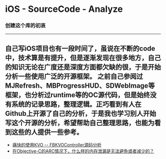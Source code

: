 
# iOS - SourceCode - Analyze

### 创建这个库的初衷
---- 
自己写iOS项目也有一段时间了，虽说在不断的code中，技术算是有提升，但是逐渐发现在很多地方，自己的知识无论在广度还是深度方面都欠缺的很，于是开始分析一些使用广泛的开源框架。
之前自己参阅过**MJRefresh**、**MBProgressHUD**、**SDWebImage**等框架，也分析过**runtime**等的OC源代码，但是始终没有系统的记录思路，整理逻辑。正巧看到有人在Github上开源了自己的分析，于是我也学习别人开始写这个开源的分析，希望帮助自己整理思路，也能为看到这些的人提供一些参考。
---- 

* [痛快的使用KVO -- FBKVOController源码分析](https://github.com/derekhuangxu/iOS---SourceCode---Analyze/blob/master/%E7%97%9B%E5%BF%AB%E7%9A%84%E4%BD%BF%E7%94%A8KVO.md)
* [在Objective-C的ARC情况下，什么样的内存泄漏是无法避免或者减少的？](https://github.com/derekhuangxu/iOS---SourceCode---Analyze/blob/master/%E5%9C%A8Objective-C%E7%9A%84ARC%E6%83%85%E5%86%B5%E4%B8%8B%EF%BC%8C%E4%BB%80%E4%B9%88%E6%A0%B7%E7%9A%84%E5%86%85%E5%AD%98%E6%B3%84%E6%BC%8F%E6%98%AF%E6%97%A0%E6%B3%95%E9%81%BF%E5%85%8D%E6%88%96%E8%80%85%E5%87%8F%E5%B0%91%E7%9A%84%EF%BC%9F.md)
